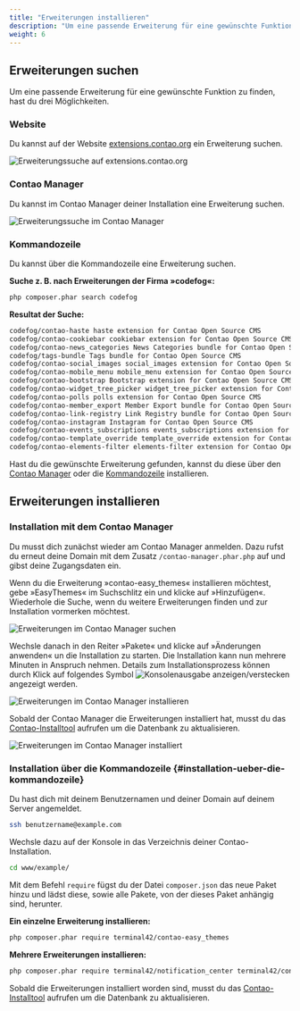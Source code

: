 ```yaml
---
title: "Erweiterungen installieren"
description: "Um eine passende Erweiterung für eine gewünschte Funktion zu finden, hast du drei Möglichkeiten."
weight: 6
---
```



## Erweiterungen suchen

Um eine passende Erweiterung für eine gewünschte Funktion zu finden, hast du drei Möglichkeiten.


### Website

Du kannst auf der Website [extensions.contao.org](https://extensions.contao.org/) ein Erweiterung suchen.  

![Erweiterungssuche auf extensions.contao.org](/de/installation/images/de/erweiterungssuche-extensions-contao-org.png)


### Contao Manager

Du kannst im Contao Manager deiner Installation eine Erweiterung suchen.  

![Erweiterungssuche im Contao Manager](/de/installation/images/de/erweiterungssuche-im-contao-manager.png)


### Kommandozeile

Du kannst über die Kommandozeile eine Erweiterung suchen.  

**Suche z. B. nach Erweiterungen der Firma »codefog«:**

```bash
php composer.phar search codefog
```

**Resultat der Suche:**

```bash
codefog/contao-haste haste extension for Contao Open Source CMS
codefog/contao-cookiebar cookiebar extension for Contao Open Source CMS
codefog/contao-news_categories News Categories bundle for Contao Open Source CMS
codefog/tags-bundle Tags bundle for Contao Open Source CMS
codefog/contao-social_images social_images extension for Contao Open Source CMS
codefog/contao-mobile_menu mobile_menu extension for Contao Open Source CMS
codefog/contao-bootstrap Bootstrap extension for Contao Open Source CMS
codefog/contao-widget_tree_picker widget_tree_picker extension for Contao Open Source CMS
codefog/contao-polls polls extension for Contao Open Source CMS
codefog/contao-member_export Member Export bundle for Contao Open Source CMS
codefog/contao-link-registry Link Registry bundle for Contao Open Source CMS
codefog/contao-instagram Instagram for Contao Open Source CMS
codefog/contao-events_subscriptions events_subscriptions extension for Contao Open Source CMS
codefog/contao-template_override template_override extension for Contao Open Source CMS
codefog/contao-elements-filter elements-filter extension for Contao Open Source CMS
```

Hast du die gewünschte Erweiterung gefunden, kannst du diese über den 
[Contao Manager](#installation-mit-dem-contao-manager) oder die [Kommandozeile](#installation-ueber-die-kommandozeile) 
installieren.


## Erweiterungen installieren

### Installation mit dem Contao Manager 

Du musst dich zunächst wieder am Contao Manager anmelden. Dazu rufst du erneut deine Domain mit dem Zusatz 
`/contao-manager.phar.php` auf und gibst deine Zugangsdaten ein.

Wenn du die Erweiterung »contao-easy_themes« installieren möchtest, gebe »EasyThemes« im Suchschlitz ein und klicke auf 
»Hinzufügen«. Wiederhole die Suche, wenn du weitere Erweiterungen finden und zur Installation vormerken möchtest.

![Erweiterungen im Contao Manager suchen](/de/installation/images/de/erweiterungen-im-contao-manager-suchen.png)

Wechsle danach in den Reiter »Pakete« und klicke auf »Änderungen anwenden« un die Installation zu starten. Die 
Installation kann nun mehrere Minuten in Anspruch nehmen. Details zum Installationsprozess können durch Klick auf 
folgendes Symbol ![Konsolenausgabe anzeigen/verstecken](/de/icons/konsolenausgabe.png?classes=icon) angezeigt werden.

![Erweiterungen im Contao Manager installieren](/de/installation/images/de/erweiterungen-im-contao-manager-installieren.png)

Sobald der Contao Manager die Erweiterungen installiert hat, musst du das [Contao-Installtool](../contao-installtool/) 
aufrufen um die Datenbank zu aktualisieren.

![Erweiterungen im Contao Manager installiert](/de/installation/images/de/erweiterungen-im-contao-manager-installiert.png)




### Installation über die Kommandozeile {#installation-ueber-die-kommandozeile}

Du hast dich mit deinem Benutzernamen und deiner Domain auf deinem Server angemeldet.

```bash
ssh benutzername@example.com
```

Wechsle dazu auf der Konsole in das Verzeichnis deiner Contao-Installation.

```bash
cd www/example/
```

Mit dem Befehl `require` fügst du der Datei `composer.json` das neue Paket hinzu und lädst diese, sowie alle Pakete, 
von der dieses Paket anhängig sind, herunter.

**Ein einzelne Erweiterung installieren:**

```bash
php composer.phar require terminal42/contao-easy_themes
```

**Mehrere Erweiterungen installieren:**

```bash
php composer.phar require terminal42/notification_center terminal42/contao-leads
```

Sobald die Erweiterungen installiert worden sind, musst du das [Contao-Installtool](../contao-installtool/) 
aufrufen um die Datenbank zu aktualisieren.
